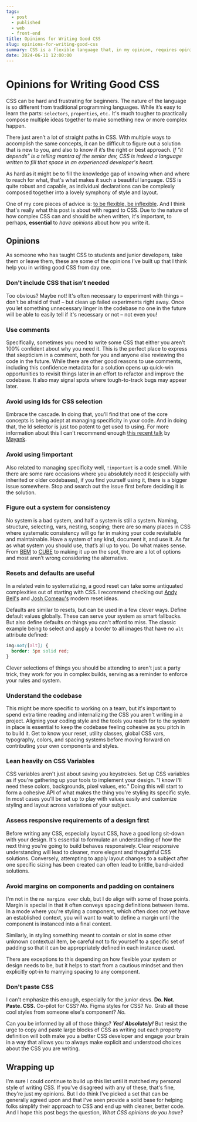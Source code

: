 ```yaml
---
tags: 
  - post
  - published
  - web
  - front-end
title: Opinions for Writing Good CSS
slug: opinions-for-writing-good-css
summary: CSS is a flexible language that, in my opinion, requires opinions to be written well and consistently. Here are some of my opinions for writing good CSS.
date: 2024-06-11 12:00:00
---
```


# Opinions for Writing Good CSS

CSS can be hard and frustrating for beginners. The nature of the language is so different from traditional programming languages. While it’s easy to learn the parts: `selectors`, `properties`, `etc.` It's much tougher to practically compose multiple ideas together to make something new or more complex happen.

There just aren’t a lot of straight paths in CSS. With multiple ways to accomplish the same concepts, it can be difficult to figure out a solution that is new to you, and also to know if it’s the right or best approach. *If "it depends" is a telling mantra of the senior dev, CSS is indeed a language written to fill that space in an experienced developer's heart.*

As hard as it might be to fill the knowledge gap of knowing when and where to reach for what, that's what makes it such a beautiful language. CSS is quite robust and capable, as individual declarations can be complexly composed together into a lovely symphony of style and layout.

One of my core pieces of advice is: [to be flexible, be inflexible](/blog/to-be-flexible-be-inflexible). And I think that's really what this post is about with regard to CSS. Due to the nature of how complex CSS can and should be when written, it's important, to perhaps, **essential** to *have opinions* about how you write it.



## Opinions

As someone who has taught CSS to students and junior developers, take them or leave them, these are some of the opinions I've built up that I think help you in writing good CSS from day one.

### Don't include CSS that isn't needed

Too obvious? Maybe not! It's often necessary to experiment with things – don't be afraid of that! – but clean up failed experiments right away. Once you let something unnecessary linger in the codebase no one in the future will be able to easily tell if it's necessary or not – not even you!

### Use comments

Specifically, sometimes you need to write some CSS that either you aren't 100% confident about why you need it. This is the perfect place to express that skepticism in a comment, both for you and anyone else reviewing the code in the future. While there are other good reasons to use comments, including this confidence metadata for a solution opens up quick-win opportunities to revisit things later in an effort to refactor and improve the codebase. It also may signal spots where tough-to-track bugs may appear later.

### Avoid using Ids for CSS selection

Embrace the cascade. In doing that, you'll find that one of the core concepts is being adept at managing specificity in your code. And in doing that, the Id selector is just too potent to get used to using. For more information about this I can't recommend enough [this recent talk](https://www.youtube.com/watch?v=8Z8H2NEbLtE) by [Mayank](https://www.mayank.co/).


### Avoid using !important

Also related to managing specificity well, `!important` is a code smell. While there are some rare occasions where you absolutely need it (especially with inherited or older codebases), if you find yourself using it, there is a bigger issue somewhere. Stop and search out the issue first before deciding it is the solution.

### Figure out a system for consistency

No system is a bad system, and half a system is still a system. Naming, structure, selecting, vars, nesting, scoping; there are so many places in CSS where systematic consistency will go far in making your code revisitable and maintainable. Have a system of any kind, document it, and use it. As far as what system you should use, that’s all up to you. Do what makes sense. From [BEM](https://getbem.com/) to [CUBE](https://cube.fyi/) to making it up on the spot, there are a lot of options and most aren’t wrong considering the alternative.

### Resets and defaults are useful

In a related vein to systematizing, a good reset can take some antiquated complexities out of starting with CSS. I recommend checking out [Andy Bell's](https://piccalil.li/blog/a-more-modern-css-reset/) and [Josh Comeau's](https://www.joshwcomeau.com/css/custom-css-reset/) modern reset ideas.

Defaults are similar to resets, but can be used in a few clever ways. Define default values globally. These can serve your system as smart fallbacks. But also define defaults on things you can't afford to miss. The classic example being to select and apply a border to all images that have no `alt` attribute defined:

```css
img:not([alt]) {
  border: 5px solid red;
}
```

Clever selections of things you should be attending to aren't just a party trick, they work for you in complex builds, serving as a reminder to enforce your rules and system.

### Understand the codebase

This might be more specific to working on a team, but it's important to spend extra time reading and internalizing the CSS you aren't writing in a project. Aligning your coding style and the tools you reach for to the system in place is essential to keep the codebase feeling cohesive as you pitch in to build it. Get to know your reset, utility classes, global CSS vars, typography, colors, and spacing systems before moving forward on contributing your own components and styles.

### Lean heavily on CSS Variables

CSS variables aren't just about saving you keystrokes. Set up CSS variables as if you're gathering up your tools to implement your design. "I know I'll need these colors, backgrounds, pixel values, etc." Doing this will start to form a cohesive API of what makes the thing you're styling its specific style. In most cases you'll be set up to play with values easily and customize styling and layout across variations of your subject.

### Assess responsive requirements of a design first

Before writing any CSS, especially layout CSS, have a good long sit-down with your design. It's essential to formulate an understanding of how the next thing you're going to build behaves responsively. Clear responsive understanding will lead to cleaner, more elegant and thoughtful CSS solutions. Conversely, attempting to apply layout changes to a subject after one specific sizing has been created can often lead to brittle, band-aided solutions.

### Avoid margins on components and padding on containers

I'm not in the `no margins ever` club, but I do align with some of those points. Margin is special in that it often conveys spacing definitions between items. In a mode where you're styling a component, which often does not yet have an established context, you will want to wait to define a margin until the component is instanced into a final context.

Similarly, in styling something meant to contain or slot in some other unknown contextual item, be careful not to fix yourself to a specific set of padding so that it can be appropriately defined in each instance used.

There are exceptions to this depending on how flexible your system or design needs to be, but it helps to start from a cautious mindset and then explicitly opt-in to marrying spacing to any component.

### Don't paste CSS

I can't emphasize this enough, especially for the junior devs. **Do. Not. Paste. CSS.** Co-pilot for CSS? *No.* Figma styles for CSS? *No.* Grab all those cool styles from someone else's component? *No.*

Can you be informed by all of those things? ***Yes! Absolutely!*** But resist the urge to copy and paste large blocks of CSS as writing out each property definition will both make you a better CSS developer and engage your brain in a way that allows you to always make explicit and understood choices about the CSS you are writing.

## Wrapping up

I'm sure I could continue to build up this list until it matched my personal style of writing CSS. If you've disagreed with any of these, that's fine, they're just my opinions. But I do think I've picked a set that can be generally agreed upon and that I've seen provide a solid base for helping folks simplify their approach to CSS and end up with cleaner, better code. And I hope this post begs the question, *What CSS opinions do you have?*